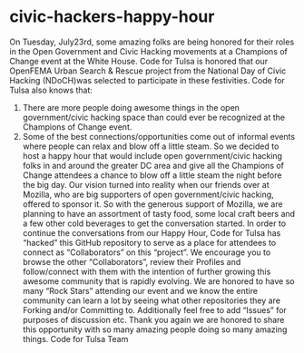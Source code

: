 civic-hackers-happy-hour
========================

On Tuesday, July23rd, some amazing folks are being honored for their roles in the Open Government and Civic Hacking movements at a Champions of Change event at the White House.
Code for Tulsa is honored that our OpenFEMA Urban Search & Rescue project from the National Day of Civic Hacking (NDoCH)was selected to participate in these festivities.
Code for Tulsa also knows that:
1.  There are more people doing awesome things in the open government/civic hacking space than could ever be recognized at the Champions of Change event.
2.	Some of the best connections/opportunities come out of informal events where people can relax and blow off a little steam.
So we decided to host a happy hour that would include open government/civic hacking folks in and around the greater DC area and give all the Champions of Change attendees a chance to blow off a little steam the night before the big day.
Our vision turned into reality when our friends over at Mozilla, who are big supporters of open government/civic hacking, offered to sponsor it. So with the generous support of Mozilla, we are planning to have an assortment of tasty food, some local craft beers and a few other cold beverages to get the conversation started.
In order to continue the conversations from our Happy Hour, Code for Tulsa has “hacked” this GitHub repository to serve as a place for attendees to connect as “Collaborators” on this “project”.  We encourage you to browse the other “Collaborators”, review their Profiles and follow/connect with them with the intention of further growing this awesome community that is rapidly evolving. We are honored to have so many “Rock Stars” attending our event and we know the entire community can learn a lot by seeing what other repositories they are Forking and/or Committing to.
Additionally feel free to add “Issues” for purposes of discussion etc.
Thank you again we are honored to share this opportunity with so many amazing people doing so many amazing things.
Code for Tulsa Team
